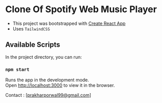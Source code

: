 # Clone Of Spotify Web Music Player

- This project was bootstrapped with [Create React App](https://github.com/facebook/create-react-app)
- Uses `TailwindCSS`

## Available Scripts

In the project directory, you can run:

### `npm start`

Runs the app in the development mode.\
Open [http://localhost:3000](http://localhost:3000) to view it in the browser.

Contact : [prakharporwal99@gmail.com]
